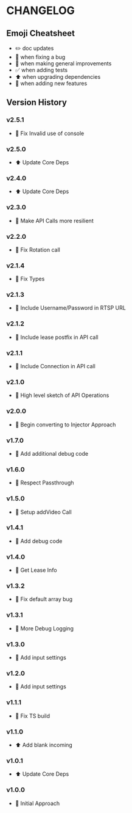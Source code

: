 # CHANGELOG

## Emoji Cheatsheet
- :pencil2: doc updates
- :bug: when fixing a bug
- :rocket: when making general improvements
- :white_check_mark: when adding tests
- :arrow_up: when upgrading dependencies
- :tada: when adding new features

## Version History

### v2.5.1

- :bug: Fix Invalid use of console

### v2.5.0

- :arrow_up: Update Core Deps

### v2.4.0

- :arrow_up: Update Core Deps

### v2.3.0

- :rocket: Make API Calls more resilient

### v2.2.0

- :bug: Fix Rotation call

### v2.1.4

- :bug: Fix Types

### v2.1.3

- :bug: Include Username/Password in RTSP URL

### v2.1.2

- :bug: Include lease postfix in API call

### v2.1.1

- :bug: Include Connection in API call

### v2.1.0

- :tada: High level sketch of API Operations

### v2.0.0

- :tada: Begin converting to Injector Approach

### v1.7.0

- :rocket: Add additional debug code

### v1.6.0

- :rocket: Respect Passthrough

### v1.5.0

- :rocket: Setup addVideo Call

### v1.4.1

- :rocket: Add debug code

### v1.4.0

- :rocket: Get Lease Info

### v1.3.2

- :bug: Fix default array bug

### v1.3.1

- :rocket: More Debug Logging

### v1.3.0

- :rocket: Add input settings

### v1.2.0

- :rocket: Add input settings

### v1.1.1

- :bug: Fix TS build

### v1.1.0

- :arrow_up: Add blank incoming

### v1.0.1

- :arrow_up: Update Core Deps

### v1.0.0

- :rocket: Initial Approach

